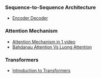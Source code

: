 ### Sequence-to-Sequence Architecture
- [Encoder Decoder](https://www.youtube.com/watch?v=KiL74WsgxoA&list=PLKnIA16_RmvYuZauWaPlRTC54KxSNLtNn&index=68)
### Attention Mechanism
- [Attention Mechanism in 1 video](https://www.youtube.com/watch?v=rj5V6q6-XUM&list=PLKnIA16_RmvYuZauWaPlRTC54KxSNLtNn&index=69&ab_channel=CampusX)
- [Bahdanau Attention Vs Luong Attention](https://www.youtube.com/watch?v=0hZT4_fHfNQ&list=PLKnIA16_RmvYuZauWaPlRTC54KxSNLtNn&index=71)
### Transformers
- [Introduction to Transformers](https://www.youtube.com/watch?v=BjRVS2wTtcA&list=PLKnIA16_RmvYuZauWaPlRTC54KxSNLtNn&index=72&ab_channel=CampusX)
